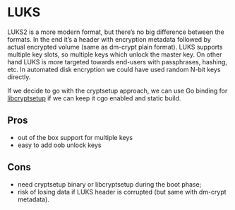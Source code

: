 # LUKS

LUKS2 is a more modern format, but there’s no big difference between the formats.
In the end it’s a header with encryption metadata followed by actual encrypted volume (same as dm-crypt plain format).
LUKS supports multiple key slots, so multiple keys which unlock the master key.
On other hand LUKS is more targeted towards end-users with passphrases, hashing, etc.
In automated disk encryption we could have used random N-bit keys directly.

If we decide to go with the cryptsetup approach, we can use Go binding for
[libcryptsetup](https://github.com/martinjungblut/go-cryptsetup) if we can keep it cgo enabled and static build.

## Pros

* out of the box support for multiple keys
* easy to add oob unlock keys

## Cons

* need cryptsetup binary or libcryptsetup during the boot phase;
* risk of losing data if LUKS header is corrupted (but     same with dm-crypt metadata).
